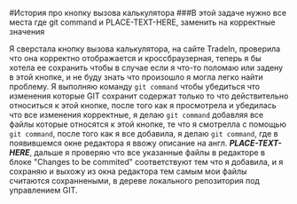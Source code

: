 #История про кнопку вызова калькулятора
###В этой задаче нужно все места где git command и PLACE-TEXT-HERE, заменить на корректные значения

Я сверстала кнопку вызова калькулятора, на сайте TradeIn, проверила что она корректно отображается и кроссбраузерная, теперь я бы хотела ее сохранить чтобы в случае если я что-то поломаю или задену в этой кнопке, и не буду знать что произошло я могла легко найти проблему. Я выполняю команду `git command` чтобы убедиться что изменения которые GIT сохранит содержат только то что действительно относиться к этой кнопке, после того как я просмотрела и убедилась что все изменения корректные, я делаю `git command` добавляя все файлы которые относятся к этой кнопке, те что я смотрелла с помощью `git command`, после того как я все добавила, я делаю `git command`, где в появившемся окне редактора я ввожу описание на англ. ***PLACE-TEXT-HERE***, дальше я проверяю что все указанные файлы в редакторе в блоке "Changes to be commited" соответствуют тем что я добавила, и я сохраняю и выхожу из окна редактора тем самым мои файлы считаются сохраннеными, в дереве локального репозитория под управлением GIT.


